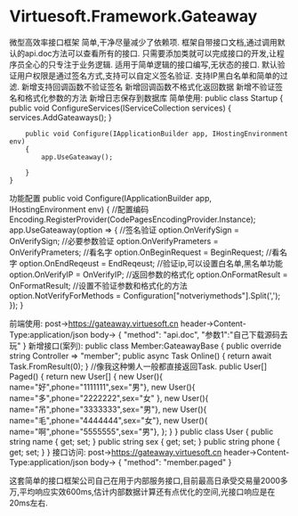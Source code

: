 # Virtuesoft.Framework.Gateaway
微型高效率接口框架 简单,干净尽量减少了依赖项. 框架自带接口文档,通过调用默认的api.doc方法可以查看所有的接口. 只需要添加类就可以完成接口的开发,让程序员全心的只专注于业务逻辑. 适用于简单逻辑的接口编写,无状态的接口. 默认验证用户权限是通过签名方式,支持可以自定义签名验证. 支持IP黑白名单和简单的过滤. 新增支持回调函数不验证签名 新增回调函数不格式化返回数据 新增不验证签名和格式化参数的方法 新增日志保存到数据库
简单使用:
    public class Startup
    {
        public void ConfigureServices(IServiceCollection services)
        {
            services.AddGateaways();
        }

        public void Configure(IApplicationBuilder app, IHostingEnvironment env)
        {
            app.UseGateaway();
            
        }
    }
功能配置
    public void Configure(IApplicationBuilder app, IHostingEnvironment env)
        {
        //配置编码
            Encoding.RegisterProvider(CodePagesEncodingProvider.Instance);
            app.UseGateaway(option => {
            //签名验证
                option.OnVerifySign = OnVerifySign;
                //必要参数验证
                option.OnVerifyPrameters = OnVerifyPrameters;
                //看名字
                option.OnBeginRequest = BeginRequest;
                //看名字
                option.OnEndReqeust = EndReqeust;
                //验证ip,可以设置白名单,黑名单功能
                option.OnVerifyIP = OnVerifyIP;
                //返回参数的格式化
                option.OnFormatResult = OnFormatResult;
                //设置不验证参数和格式化的方法
                option.NotVerifyForMethods = Configuration["notveriymethods"].Split(',');
            });
        }
        
前端使用:
        post->https://gateaway.virtuesoft.cn
        header->Content-Type:application/json
        body->
        {
    "method": "api.doc",
    "参数1":"自己下载源码去玩"
    }
新增接口(案列):
 public class Member:GateawayBase
    {
        public override string Controller => "member";
        public async Task<int> Online()
        {
            return await Task.FromResult(0);
        }
        //像我这种懒人一般都直接返回Task<Object>.
        public User[] Paged() {
            return new User[] {
                new User(){ name="好",phone="1111111",sex="男"},
                new User(){ name="多",phone="2222222",sex="女" },
                new User(){ name="吊",phone="3333333",sex="男"},
                new User(){ name="毛",phone="4444444",sex="女"},
                new User(){ name="啊",phone="5555555",sex="男"},
            };
        }
    }
    public class User {
        public string name { get; set; }
        public string sex { get; set; }
        public string phone { get; set; }
    }
    接口访问:
    post->https://gateaway.virtuesoft.cn
        header->Content-Type:application/json
        body->
        {
    "method": "member.paged"
    }

这套简单的接口框架公司自己在用于内部服务接口,目前最高日承受交易量2000多万,平均响应实效600ms,估计内部数据计算还有点优化的空间,光接口响应是在20ms左右.
